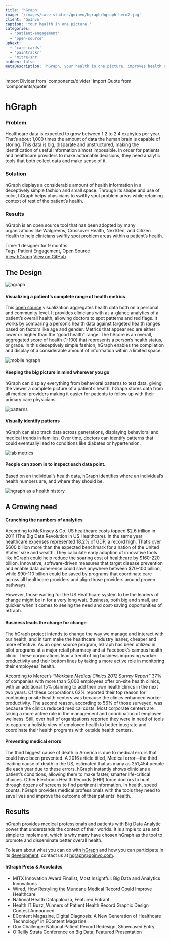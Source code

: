```yaml
---
title: 'hGraph'
image: '/images/case-studies/goinvo/hgraph/hgraph-hero2.jpg'
client: 'GoInvo'
caption: 'Your health in one picture.'
categories:
  - 'patient-engagement'
  - 'open-source'
upNext:
  - 'care-cards'
  - 'paintrackr'
  - 'mitre-shr'
hidden: false
metaDescription: 'hGraph, your health in one picture, improves health and healthcare with agile design and big data analytics'
---
```


import Divider from 'components/divider'
import Quote from 'components/quote'

# hGraph

### Problem

Healthcare data is expected to grow between 1.2 to 2.4 exabytes per year. That’s about 1,000 times the amount of data the human brain is capable of storing. This data is big, disparate and unstructured, making the identification of useful information almost impossible. In order for patients and healthcare providers to make actionable decisions, they need analytic tools that both collect data and make sense of it.

### Solution

hGraph displays a considerable amount of health information in a deceptively simple fashion and small space. Through its shape and use of color, hGraph helps physicians to swiftly spot problem areas while retaining context of rest of the patient’s health.

### Results

hGraph is an open source tool that has been adopted by many organizations like Walgreens, Crossover Health, NextGen, and Citizen Health to help clinicians swiftly spot problem areas within a patient’s health.

<span class="text--uppercase text--gray text--bold text--spacing text--md">Time:</span> 1 designer for 9 months
<br/> <span class="text--uppercase text--gray text--bold text--spacing text--md">Tags:</span> Patient Engagement, Open Source
<br/> <a href="http://www.hgraph.org" target="blank" rel="noopener noreferrer" class="button button--primary button--lg margin-top--double margin-bottom--half margin-right--only-lg">View hGraph</a> <a href="https://github.com/goinvo/hGraph" target="blank" rel="noopener noreferrer" class="button button--primary button--lg margin-top--double margin-bottom--half">View on GitHub</a>

<Divider />

## The Design

![hgraph](/images/case-studies/goinvo/hgraph/hgraph-health-visualization.jpg)

#### Visualizing a patient’s complete range of health metrics

This [open source](https://github.com/goinvo/hGraph) visualization aggregates health data both on a personal and community level. It provides clinicians with at-a-glance analytics of a patient’s overall health, allowing doctors to spot patterns and red flags. It works by comparing a person’s health data against targeted health ranges based on factors like age and gender. Metrics that appear red are either lower or higher than the “good health” range. The hScore is an overall, aggregated score of health (1-100) that represents a person’s health status, or grade. In this deceptively simple fashion, hGraph enables the compilation and display of a considerable amount of information within a limited space.

![mobile hgraph](/images/case-studies/goinvo/hgraph/hgraph-mobile-health-design.jpg)

#### Keeping the big picture in mind wherever you go

hGraph can display everything from behavioral patterns to test data, giving the viewer a complete picture of a patient’s health. hGraph stores data from all medical providers making it easier for patients to follow up with their primary care physicians.

![patterns](/images/case-studies/goinvo/hgraph/hgraph-patterns.jpg)

#### Visually identify patterns

hGraph can also track data across generations, displaying behavioral and medical trends in families. Over time, doctors can identify patterns that could eventually lead to conditions like diabetes or hypertension.

![lab metrics](/images/case-studies/goinvo/hgraph/hgraph-labs-health-metrics.jpg)

#### People can zoom in to inspect each data point.

Based on an individual’s health data, hGraph identifies where an individual’s health numbers are, and where they should be.

![hgraph as a health history](/images/case-studies/goinvo/hgraph/hgraph-health-history-timeline.jpg)

<Divider />

## A Growing need

#### Crunching the numbers of analytics

According to McKinsey & Co. US healthcare costs topped $2.6 trillion in 2011 (The Big Data Revolution in US Healthcare). In the same year healthcare expenses represented 18.2% of GDP, a record high. That’s over $600 billion more than the expected benchmark for a nation of the United States’ size and wealth. They calculate early adoption of innovative tools like hGraph could help reduce the soaring cost of healthcare by $160-220 billion. Innovative, software-driven measures that target disease prevention and enable data adherence could save anywhere between $70–100 billion, while $90-110 billion could be saved by programs that coordinate care across all healthcare providers and align those providers around proven pathways.

However, those waiting for the US Healthcare system to be the leaders of change might be in for a very long wait. Business, both big and small, are quicker when it comes to seeing the need and cost-saving opportunities of hGraph.

#### Business leads the charge for change

The hGraph project intends to change the way we manage and interact with our health, and in turn make the healthcare industry leaner, cheaper and more effective. As an open source program, hGraph has been utilized in pilot programs at a major retail pharmacy and at Facebook’s campus health clinic. These corporations lead a trend of big business improving worker productivity and their bottom lines by taking a more active role in monitoring their employees’ health.

According to Mercer’s _“Worksite Medical Clinics 2012 Survey Report”_ 37% of companies with more than 5,000 employees offer on-site health clinics, with an additional 15% planning to add their own health clinics in the next two years. Of these corporations 62% reported their top reason for continuing onsite health centers was because the clinics enhanced worker productivity. The second reason, according to 56% of those surveyed, was because the clinics reduced medical costs. Most corporate centers are taking a more active role in the management and coordination of employee wellness. Still, over half of organizations reported they were in need of tools to capture a holistic view of employee health to better integrate and coordinate their health programs with outside health centers.

#### Preventing medical errors

The third biggest cause of death in America is due to medical errors that could have been prevented. A 2016 article titled, Medical error—the third leading cause of death in the US, estimated that as many as 251,454 people die each year due to these errors. hGraph instantly shows clinicians a patient’s conditions, allowing them to make faster, smarter life-critical choices. Other Electronic Health Records (EHR) force doctors to hunt through dozens of screens to find pertinent information. In health, speed counts. hGraph provides medical professionals with the tools they need to save lives and improve the outcome of their patients’ health.

<Divider />

## Results

hGraph provides medical professionals and patients with Big Data Analytic power that understands the context of their worlds. It is simple to use and simple to implement, which is why many have chosen hGraph as the tool to promote and disseminate better overall health.

To learn about what you can do with [hGraph](https://www.hgraph.org/) and how you can participate in its [development](https://github.com/goinvo/hGraph), contact us at [hgraph@goinvo.com](mailto:hgraph@goinvo.com).

#### hGraph Press & Accolades

- MITX Innovation Award Finalist, Most Insightful: Big Data and Analytics Innovations
- Wired, How Restyling the Mundane Medical Record Could Improve Healthcare
- National Health Datapalooza, Featured Entrant
- Health IT Buzz, Winners of Patient Health Record Graphic Design Contest Announced
- EContent Magazine, Digital Diagnosis: A New Generation of Healthcare Technology” in EContent Magazine
- Gov Challenge: National Patient Record Redesign, Showcased Entry
- O’Reilly Strata Conference on Big Data, Featured Presentation
